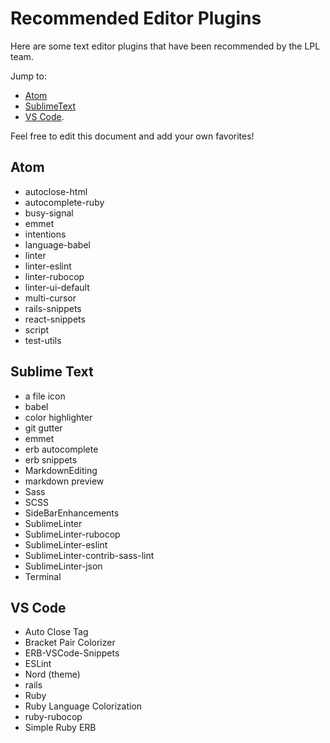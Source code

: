 # Recommended Editor Plugins

Here are some text editor plugins that have been recommended by the LPL team.

Jump to:
- [Atom](#atom)
- [SublimeText](#sublime-text)
- [VS Code](#vs-code).

Feel free to edit this document and add your own favorites!

## Atom

- autoclose-html
- autocomplete-ruby
- busy-signal
- emmet
- intentions
- language-babel
- linter
- linter-eslint
- linter-rubocop
- linter-ui-default
- multi-cursor
- rails-snippets
- react-snippets
- script
- test-utils

## Sublime Text

- a file icon
- babel
- color highlighter
- git gutter
- emmet
- erb autocomplete
- erb snippets
- MarkdownEditing
- markdown preview
- Sass
- SCSS
- SideBarEnhancements
- SublimeLinter
- SublimeLinter-rubocop
- SublimeLinter-eslint
- SublimeLinter-contrib-sass-lint
- SublimeLinter-json
- Terminal

## VS Code

- Auto Close Tag
- Bracket Pair Colorizer
- ERB-VSCode-Snippets
- ESLint
- Nord (theme)
- rails
- Ruby
- Ruby Language Colorization
- ruby-rubocop
- Simple Ruby ERB


